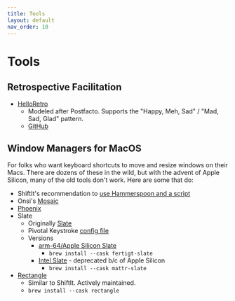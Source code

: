 ```yaml
---
title: Tools
layout: default
nav_order: 10
---
```


[helloretro-web]: https://helloretro.app/
[helloretro-github]: https://github.com/jtarchie/helloretro

# Tools

## Retrospective Facilitation

- [HelloRetro][helloretro-web]
  - Modeled after Postfacto. Supports the "Happy, Meh, Sad" / "Mad, Sad, Glad" pattern.
  - [GitHub][helloretro-github]

## Window Managers for MacOS

For folks who want keyboard shortcuts to move and resize windows on their Macs.
There are dozens of these in the wild, but with the advent of Apple Silicon, many of the old tools don't work. Here are some that do:

- ShiftIt's recommendation to [use Hammerspoon and a script](https://github.com/fikovnik/ShiftIt/wiki/The-Hammerspoon-Alternative)
- Onsi's [Mosaic](https://github.com/onsi/mosaic)
- [Phoenix](https://github.com/kasper/phoenix)
- Slate
  - Originally [Slate](https://github.com/jigish/slate)
  - Pivotal Keystroke [config file](https://github.com/infews/workstation_repave/blob/main/dotfiles/slate)
  - Versions
    - [arm-64/Apple Silicon Slate](https://github.com/fertigt/slate_arm64)
      - `brew install --cask fertigt-slate`
    - [Intel Slate](https://github.com/mattr-/slate) - deprecated b/c of Apple Silicon
      - `brew install --cask mattr-slate`
- [Rectangle](https://github.com/rxhanson/Rectangle)
  - Similar to ShiftIt. Actively maintained.
  - `brew install --cask rectangle`
